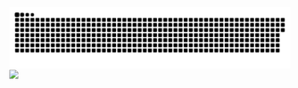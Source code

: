 <a href=#><img src="contributions.svg"></a>
<br>
<img src="https://visitor-badge.glitch.me/badge?page_id=github.com/slagovskiy/slagovskiy)">
